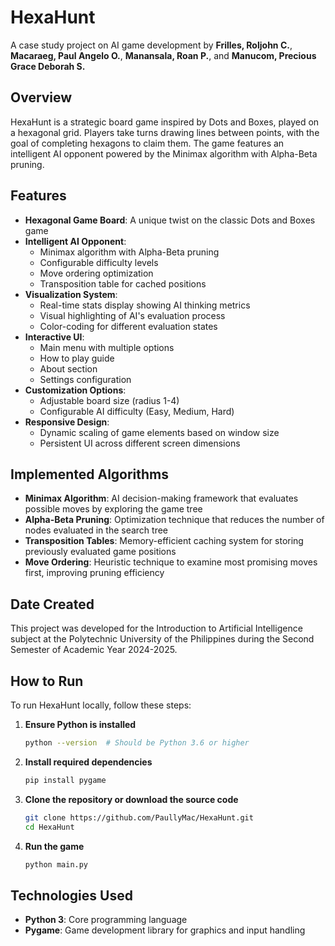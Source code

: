 # HexaHunt

A case study project on AI game development by **Frilles, Roljohn C.**, **Macaraeg, Paul Angelo O.**, **Manansala, Roan P.**, and **Manucom, Precious Grace Deborah S.**

## Overview

HexaHunt is a strategic board game inspired by Dots and Boxes, played on a hexagonal grid. Players take turns drawing lines between points, with the goal of completing hexagons to claim them. The game features an intelligent AI opponent powered by the Minimax algorithm with Alpha-Beta pruning.

## Features

- **Hexagonal Game Board**: A unique twist on the classic Dots and Boxes game
- **Intelligent AI Opponent**: 
  - Minimax algorithm with Alpha-Beta pruning
  - Configurable difficulty levels
  - Move ordering optimization
  - Transposition table for cached positions
- **Visualization System**:
  - Real-time stats display showing AI thinking metrics
  - Visual highlighting of AI's evaluation process
  - Color-coding for different evaluation states
- **Interactive UI**:
  - Main menu with multiple options
  - How to play guide
  - About section
  - Settings configuration
- **Customization Options**:
  - Adjustable board size (radius 1-4)
  - Configurable AI difficulty (Easy, Medium, Hard)
- **Responsive Design**:
  - Dynamic scaling of game elements based on window size
  - Persistent UI across different screen dimensions

## Implemented Algorithms

- **Minimax Algorithm**: AI decision-making framework that evaluates possible moves by exploring the game tree
- **Alpha-Beta Pruning**: Optimization technique that reduces the number of nodes evaluated in the search tree
- **Transposition Tables**: Memory-efficient caching system for storing previously evaluated game positions
- **Move Ordering**: Heuristic technique to examine most promising moves first, improving pruning efficiency

## Date Created

This project was developed for the Introduction to Artificial Intelligence subject at the Polytechnic University of the Philippines during the Second Semester of Academic Year 2024-2025.

## How to Run

To run HexaHunt locally, follow these steps:

1. **Ensure Python is installed**
   ```bash
   python --version  # Should be Python 3.6 or higher
   ```

2. **Install required dependencies**
   ```bash
   pip install pygame
   ```

3. **Clone the repository or download the source code**
   ```bash
   git clone https://github.com/PaullyMac/HexaHunt.git
   cd HexaHunt
   ```

4. **Run the game**
   ```bash
   python main.py
   ```

## Technologies Used

- **Python 3**: Core programming language
- **Pygame**: Game development library for graphics and input handling